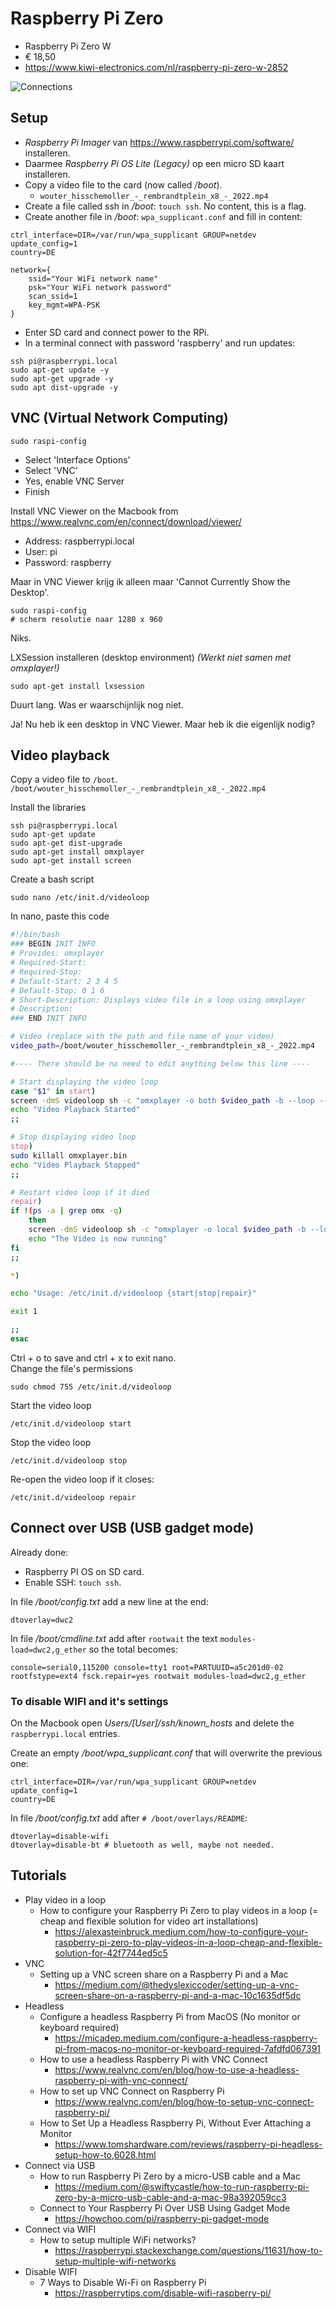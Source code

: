 # Raspberry Pi Zero

* Raspberry Pi Zero W
* € 18,50
* https://www.kiwi-electronics.com/nl/raspberry-pi-zero-w-2852


![Connections](assets/images/raspberry-pi-zero-connections.jpg 'Connections')

## Setup

* *Raspberry Pi Imager* van https://www.raspberrypi.com/software/ installeren.
* Daarmee *Raspberry Pi OS Lite (Legacy)* op een micro SD kaart installeren.
* Copy a video file to the card (now called */boot*).
	* `wouter_hisschemoller_-_rembrandtplein_x8_-_2022.mp4`
* Create a file called ssh in */boot*: `touch ssh`. No content, this is a flag.
* Create another file in */boot*: `wpa_supplicant.conf` and fill in content:

```
ctrl_interface=DIR=/var/run/wpa_supplicant GROUP=netdev
update_config=1
country=DE

network={
	ssid="Your WiFi network name"
	psk="Your WiFi network password"
	scan_ssid=1
	key_mgmt=WPA-PSK
}
```

* Enter SD card and connect power to the RPi.
* In a terminal connect with password 'raspberry' and run updates:

```
ssh pi@raspberrypi.local
sudo apt-get update -y
sudo apt-get upgrade -y
sudo apt dist-upgrade -y
```	

## VNC (Virtual Network Computing)

```
sudo raspi-config
```

* Select 'Interface Options'
* Select 'VNC'
* Yes, enable VNC Server
* Finish

Install VNC Viewer on the Macbook from https://www.realvnc.com/en/connect/download/viewer/

* Address: raspberrypi.local
* User: pi
* Password: raspberry

Maar in VNC Viewer krijg ik alleen maar 'Cannot Currently Show the Desktop'.

```
sudo raspi-config
# scherm resolutie naar 1280 x 960
```

Niks.

LXSession installeren (desktop environment) *(Werkt niet samen met omxplayer!)*

```
sudo apt-get install lxsession
```

Duurt lang. Was er waarschijnlijk nog niet.

Ja! Nu heb ik een desktop in VNC Viewer. Maar heb ik die eigenlijk nodig?


## Video playback

Copy a video file to `/boot`.<br>
`/boot/wouter_hisschemoller_-_rembrandtplein_x8_-_2022.mp4`

Install the libraries
```
ssh pi@raspberrypi.local
sudo apt-get update
sudo apt-get dist-upgrade
sudo apt-get install omxplayer
sudo apt-get install screen
```

Create a bash script
```
sudo nano /etc/init.d/videoloop
```

In nano, paste this code
```bash
#!/bin/bash
### BEGIN INIT INFO
# Provides: omxplayer
# Required-Start:
# Required-Stop:
# Default-Start: 2 3 4 5
# Default-Stop: 0 1 6
# Short-Description: Displays video file in a loop using omxplayer
# Description:
### END INIT INFO

# Video (replace with the path and file name of your video)
video_path=/boot/wouter_hisschemoller_-_rembrandtplein_x8_-_2022.mp4

#---- There should be no need to edit anything below this line ----

# Start displaying the video loop
case "$1" in start)
screen -dmS videoloop sh -c "omxplayer -o both $video_path -b --loop --no-osd"
echo "Video Playback Started"
;;

# Stop displaying video loop
stop)
sudo killall omxplayer.bin
echo "Video Playback Stopped"
;;

# Restart video loop if it died
repair)
if !(ps -a | grep omx -q)
    then
    screen -dmS videoloop sh -c "omxplayer -o local $video_path -b --loop --no-osd"
    echo "The Video is now running"
fi
;;

*)

echo "Usage: /etc/init.d/videoloop {start|stop|repair}"

exit 1

;;
esac
```

Ctrl + o to save and ctrl + x to exit nano.<br>
Change the file's permissions

```
sudo chmod 755 /etc/init.d/videoloop
```

Start the video loop
```
/etc/init.d/videoloop start
```

Stop the video loop
```
/etc/init.d/videoloop stop
```

Re-open the video loop if it closes:
```
/etc/init.d/videoloop repair
```

## Connect over USB (USB gadget mode)

Already done:

* Raspberry PI OS on SD card.
* Enable SSH: `touch ssh`.

In file */boot/config.txt* add a new line at the end:

```
dtoverlay=dwc2	
```

In file */boot/cmdline.txt* add after `rootwait` the text `modules-load=dwc2,g_ether` so the total
becomes:

```
console=serial0,115200 console=tty1 root=PARTUUID=a5c201d0-02 rootfstype=ext4 fsck.repair=yes rootwait modules-load=dwc2,g_ether
```

### To disable WIFI and it's settings

On the Macbook open *Users/[User]/ssh/known_hosts* and delete the `raspberrypi.local` entries.

Create an empty */boot/wpa_supplicant.conf* that will overwrite the previous one:

```
ctrl_interface=DIR=/var/run/wpa_supplicant GROUP=netdev
update_config=1
country=DE
```

In file */boot/config.txt* add after `# /boot/overlays/README`:

```
dtoverlay=disable-wifi
dtoverlay=disable-bt # bluetooth as well, maybe not needed.
```

## Tutorials

* Play video in a loop
	* How to configure your Raspberry Pi Zero to play videos in a loop (= cheap and flexible solution for
video art installations)
		* https://alexasteinbruck.medium.com/how-to-configure-your-raspberry-pi-zero-to-play-videos-in-a-loop-cheap-and-flexible-solution-for-42f7744ed5c5
* VNC
	* Setting up a VNC screen share on a Raspberry Pi and a Mac
		* https://medium.com/@thedyslexiccoder/setting-up-a-vnc-screen-share-on-a-raspberry-pi-and-a-mac-10c1635df5dc
* Headless
	* Configure a headless Raspberry Pi from MacOS (No monitor or keyboard required)
		* https://micadep.medium.com/configure-a-headless-raspberry-pi-from-macos-no-monitor-or-keyboard-required-7afdfd067391
	* How to use a headless Raspberry Pi with VNC Connect
		* https://www.realvnc.com/en/blog/how-to-use-a-headless-raspberry-pi-with-vnc-connect/
	* How to set up VNC Connect on Raspberry Pi
		* https://www.realvnc.com/en/blog/how-to-setup-vnc-connect-raspberry-pi/
	* How to Set Up a Headless Raspberry Pi, Without Ever Attaching a Monitor
		* https://www.tomshardware.com/reviews/raspberry-pi-headless-setup-how-to,6028.html
* Connect via USB
	* How to run Raspberry Pi Zero by a micro-USB cable and a Mac
		* https://medium.com/@swiftycastle/how-to-run-raspberry-pi-zero-by-a-micro-usb-cable-and-a-mac-98a392059cc3
	* Connect to Your Raspberry Pi Over USB Using Gadget Mode
		* https://howchoo.com/pi/raspberry-pi-gadget-mode
* Connect via WIFI
	* How to setup multiple WiFi networks?
		* https://raspberrypi.stackexchange.com/questions/11631/how-to-setup-multiple-wifi-networks
* Disable WIFI
	* 7 Ways to Disable Wi-Fi on Raspberry Pi
		* https://raspberrytips.com/disable-wifi-raspberry-pi/
